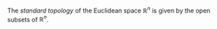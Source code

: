 The *standard topology* of the Euclidean space $\mathbb{R}^n$ is given by the open subsets of $\mathbb{R}^n$.
